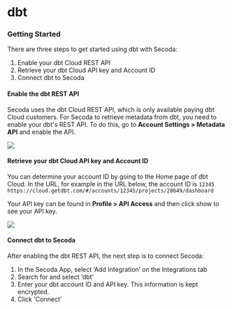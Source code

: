 # dbt

### **Getting Started** <a href="#h_0703b4d233" id="h_0703b4d233"></a>

There are three steps to get started using dbt with Secoda:

1. Enable your dbt Cloud REST API
2. Retrieve your dbt Cloud API key and Account ID
3. Connect dbt to Secoda

#### **Enable the dbt REST API** <a href="#h_89d08409d1" id="h_89d08409d1"></a>

Secoda uses the dbt Cloud REST API, which is only available paying dbt Cloud customers. For Secoda to retrieve metadata from dbt, you need to enable your dbt's REST API. To do this, go to **Account Settings > Metadata API** and enable the API.

![](https://downloads.intercomcdn.com/i/o/345516478/e4c72562e6b3c14d3d20629b/image.png)

#### **Retrieve your dbt Cloud API key and Account ID** <a href="#h_a2cb9baed8" id="h_a2cb9baed8"></a>

You can determine your account ID by going to the Home page of dbt Cloud. In the URL, for example in the URL below, the account ID is `12345 https://cloud.getdbt.com/#/accounts/12345/projects/28649/dashboard`

Your API key can be found in **Profile > API Access** and then click show to see your API key.

![](https://downloads.intercomcdn.com/i/o/345516125/f29da89403c954783f78de48/Screen+Shot+2021-06-03+at+10.30.16+AM.png)

#### **Connect dbt to Secoda** <a href="#h_d49e98be3a" id="h_d49e98be3a"></a>

After enabling the dbt REST API, the next step is to connect Secoda:

1. In the Secoda App, select ‘Add Integration’ on the Integrations tab
2. Search for and select ‘dbt’
3. Enter your dbt account ID and API key. This information is kept encrypted.
4. Click 'Connect'
